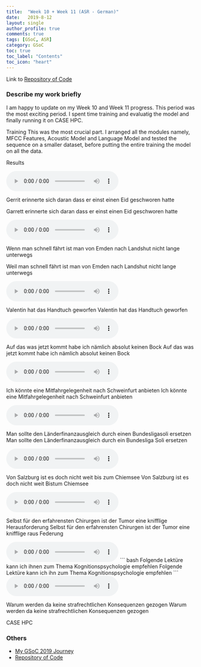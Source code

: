 ```yaml
---
title:  "Week 10 + Week 11 (ASR - German)"
date:   2019-8-12
layout: single
author_profile: true
comments: true
tags: [GSoC, ASR]
category: GSoC
toc: true
toc_label: "Contents"
toc_icon: "heart"
---
```


Link to [Repository of Code](https://github.com/AASHISHAG/asr-german)

### Describe my work briefly

I am happy to update on my Week 10 and Week 11 progress. This period was the most exciting period. I spent time training and evaluatig the model and finally running it on CASE HPC.

Training
This was the most crucial part. I arranged all the modules namely, MFCC Features, Acoustic Model and Language Model and tested the sequence on a smaller dataset, before putting the entire training the model on all the data. 

Results

<audio controls>
  <source src="/others/de_1.wav" type="audio/wav">
</audio>

Gerrit erinnerte sich daran dass er einst einen Eid geschworen hatte

Garrett erinnerte sich daran dass er einst einen Eid geschworen hatte

<audio controls>
  <source src="/others/de_2.wav" type="audio/wav">
</audio>

Wenn man schnell fährt ist man von Emden nach Landshut nicht lange unterwegs

Weil man schnell fährt ist man von Emden nach Landshut nicht lange unterwegs

<audio controls>
  <source src="/others/de_3.wav" type="audio/wav">
</audio>

Valentin hat das Handtuch geworfen
Valentin hat das Handtuch geworfen

<audio controls>
  <source src="/others/de_4.wav" type="audio/wav">
</audio>

Auf das was jetzt kommt habe ich nämlich absolut keinen Bock
Auf das was jetzt kommt habe ich nämlich absolut keinen Bock

<audio controls>
  <source src="/others/de_5.wav" type="audio/wav">
</audio>

Ich könnte eine Mitfahrgelegenheit nach Schweinfurt anbieten
Ich könnte eine Mitfahrgelegenheit nach Schweinfurt anbieten

<audio controls>
  <source src="/others/de_6.wav" type="audio/wav">
</audio>

Man sollte den Länderfinanzausgleich durch einen Bundesligasoli ersetzen
Man sollte den Länderfinanzausgleich durch ein Bundesliga Soli ersetzen

<audio controls>
  <source src="/others/de_7.wav" type="audio/wav">
</audio>

Von Salzburg ist es doch nicht weit bis zum Chiemsee
Von Salzburg ist es doch nicht weit Bistum Chiemsee

<audio controls>
  <source src="/others/de_8.wav" type="audio/wav">
</audio>

Selbst für den erfahrensten Chirurgen ist der Tumor eine knifflige Herausforderung
Selbst für den erfahrensten Chirurgen ist der Tumor eine knifflige raus Federung

<audio controls>
  <source src="/others/de_9.wav" type="audio/wav">
</audio>
``` bash
Folgende Lektüre kann ich ihnen zum Thema Kognitionspsychologie empfehlen
Folgende Lektüre kann ich ihn zum Thema Kognitionspsychologie empfehlen
``` 

<audio controls>
  <source src="/others/de_10.wav" type="audio/wav">
</audio>

Warum werden da keine strafrechtlichen Konsequenzen gezogen
Warum werden da keine strafrechtlichen Konsequenzen gezogen


CASE HPC


### Others

- [My GSoC 2019 Journey](https://aashishag.github.io/categories/#gsoc)
- [Repository of Code](https://github.com/AASHISHAG/asr-german)